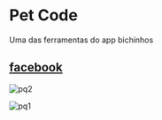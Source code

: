 # Pet Code
Uma das ferramentas do app bichinhos

## [facebook](https://www.facebook.com/adotebichinhos/?fref=ts) 

![pq2](http://quinalha.me/qr-pet/layout/p2.png "page2")

![pq1](http://quinalha.me/qr-pet/layout/p1.png "page1")

